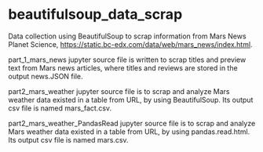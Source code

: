 # beautifulsoup_data_scrap
Data collection using BeautifulSoup to scrap information from Mars News Planet Science, https://static.bc-edx.com/data/web/mars_news/index.html.

part_1_mars_news jupyter source file is written to scrap titles and preview text from Mars news articles, where titles and reviews are stored in the output news.JSON file.

part2_mars_weather jupyter source file is to scrap and analyze Mars weather data existed in a table from URL, by using BeautifulSoup. Its output csv file is named mars_fact.csv.

part2_mars_weather_PandasRead jupyter source file is to scrap and analyze Mars weather data existed in a table from URL, by using pandas.read.html. Its output csv file is named mars.csv.
